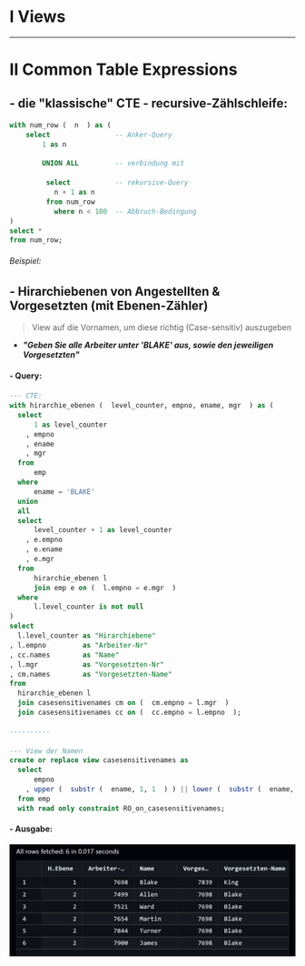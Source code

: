 <!-- readme -->

# Ⅰ Views

---
# Ⅱ Common Table Expressions

## - die "klassische" CTE - recursive-Zählschleife:
  ```sql
  with num_row (  n  ) as (
      select                -- Anker-Query
          1 as n    

          UNION ALL         -- verbindung mit

           select           -- rekursive-Query
             n + 1 as n
           from num_row
             where n < 100  -- Abbruch-Bedingung
  )
  select *
  from num_row;
  ```

<!--
## - allgemein als `.json`:
  ```json
    "with_recursive": {
        "prefix": "*wr",
        "body": [
            "with ${1:cte_table_name} (  ${2:recutive_field}  ) as (",
            "   ",
            "  select                       -- Anchor-Query",
            "  ${2:recutive_field}          -- ",
            "  from ${4:table}              -- ",
            "    where ${5:start_condition} -- ",
            "   ",
            "   UNION ALL",
            "   ",
            "  select                       -- Recursive-Query",
            "  ${2:recutive_field}          -- ",
            "  from ${1:cte_table}          -- ",
            "    where ${6:end_condition}   -- ",
            "   ",
            ")",
            "select",
            "${7:output_field} as ${8:output_alias}",
            "from ${1:cte_table}"
        ],
        "description": "common-table-expression"
    }
  ```
-->

###### *Beispiel*: 
## - Hirarchiebenen von Angestellten & Vorgesetzten (mit Ebenen-Zähler)
   > View auf die Vornamen, um diese richtig (Case-sensitiv) auszugeben 

  - ***"Geben Sie alle Arbeiter unter 'BLAKE' aus, sowie den jeweiligen Vorgesetzten"***

 #### - Query:
 
  ```sql
  --- CTE:
  with hirarchie_ebenen (  level_counter, empno, ename, mgr  ) as (
    select
        1 as level_counter
      , empno
      , ename
      , mgr
    from
        emp
    where
        ename = 'BLAKE'
    union
    all
    select
        level_counter + 1 as level_counter
      , e.empno
      , e.ename
      , e.mgr
    from
        hirarchie_ebenen l
        join emp e on (  l.empno = e.mgr  )
    where
        l.level_counter is not null
  )
  select
    l.level_counter as "Hirarchiebene"
  , l.empno         as "Arbeiter-Nr"
  , cc.names        as "Name"
  , l.mgr           as "Vorgesetzten-Nr"
  , cm.names        as "Vorgesetzten-Name" 
  from
    hirarchie_ebenen l
    join casesensitivenames cm on (  cm.empno = l.mgr  )
    join casesensitivenames cc on (  cc.empno = l.empno  );

  ----------
  
  --- View der Namen
  create or replace view casesensitivenames as
    select
        empno
      , upper (  substr (  ename, 1, 1  ) ) || lower (  substr (  ename, 2  ) ) as names
    from emp
    with read only constraint RO_on_casesensitivenames;
  ```

#### - Ausgabe:
![output_BLAKE](./img/output_BLAKE.png)





